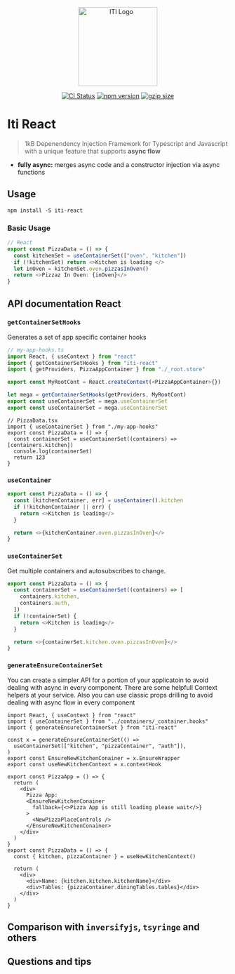 <p align="center">
  <a href="https://itijs.org" target="_blank" rel="noopener noreferrer">
    <img width="180" src="./docs/logo.svg" alt="ITI Logo">
  </a>
</p>
<p align="center">
  <a href="https://github.com/molszanski/iti/actions?query=branch%3Amaster"><img src="https://github.com/molszanski/iti/actions/workflows/lib-test.yml/badge.svg" alt="CI Status"></a>
  <a href="https://www.npmjs.org/package/iti-react"><img src="https://img.shields.io/npm/v/iti-react.svg" alt="npm version"></a>
  <a href="https://unpkg.com/iti-react/dist/iti-react.modern.js"><img src="https://img.badgesize.io/https://unpkg.com/iti-react/dist/iti-react.modern.js?compression=gzip" alt="gzip size"></a>
</p>

# Iti React

> 1kB Depenendency Injection Framework for Typescript and Javascript with a unique feature that supports **async flow**

- **fully async:** merges async code and a constructor injection via async functions

## Usage

```
npm install -S iti-react
```

### Basic Usage

```ts
// React
export const PizzaData = () => {
  const kitchenSet = useContainerSet(["oven", "kitchen"])
  if (!kitchenSet) return <>Kitchen is loading </>
  let inOven = kitchenSet.oven.pizzasInOven()
  return <>Pizzaz In Oven: {inOven}</>
}
```

## API documentation React

### `getContainerSetHooks`

Generates a set of app specific container hooks

```ts
// my-app-hooks.ts
import React, { useContext } from "react"
import { getContainerSetHooks } from "iti-react"
import { getProviders, PizzaAppContainer } from "./_root.store"

export const MyRootCont = React.createContext(<PizzaAppContainer>{})

let mega = getContainerSetHooks(getProviders, MyRootCont)
export const useContainerSet = mega.useContainerSet
export const useContainerSet = mega.useContainerSet
```

```tsx
// PizzaData.tsx
import { useContainerSet } from "./my-app-hooks"
export const PizzaData = () => {
  const containerSet = useContainerSet((containers) => [containers.kitchen])
  console.log(containerSet)
  return 123
}
```

### `useContainer`

```ts
export const PizzaData = () => {
  const [kitchenContainer, err] = useContainer().kitchen
  if (!kitchenContainer || err) {
    return <>Kitchen is loading</>
  }

  return <>{kitchenContainer.oven.pizzasInOven}</>
}
```

### `useContainerSet`

Get multiple containers and autosubscribes to change.

```ts
export const PizzaData = () => {
  const containerSet = useContainerSet((containers) => [
    containers.kitchen,
    containers.auth,
  ])
  if (!containerSet) {
    return <>Kitchen is loading</>
  }

  return <>{containerSet.kitchen.oven.pizzasInOven}</>
}
```

###

### `generateEnsureContainerSet`

You can create a simpler API for a portion of your applicatoin to avoid dealing with async in every component. There are some helpfull Context helpers at your service. Also you can use classic props drilling to avoid dealing with async flow in every component

```tsx
import React, { useContext } from "react"
import { useContainerSet } from "../containers/_container.hooks"
import { generateEnsureContainerSet } from "iti-react"

const x = generateEnsureContainerSet(() =>
  useContainerSet(["kitchen", "pizzaContainer", "auth"]),
)
export const EnsureNewKitchenConainer = x.EnsureWrapper
export const useNewKitchenContext = x.contextHook
```

```tsx
export const PizzaApp = () => {
  return (
    <div>
      Pizza App:
      <EnsureNewKitchenConainer
        fallback={<>Pizza App is still loading please wait</>}
      >
        <NewPizzaPlaceControls />
      </EnsureNewKitchenConainer>
    </div>
  )
}
export const PizzaData = () => {
  const { kitchen, pizzaContainer } = useNewKitchenContext()

  return (
    <div>
      <div>Name: {kitchen.kitchen.kitchenName}</div>
      <div>Tables: {pizzaContainer.diningTables.tables}</div>
    </div>
  )
}
```

## Comparison with `inversifyjs`, `tsyringe` and others

## Questions and tips
